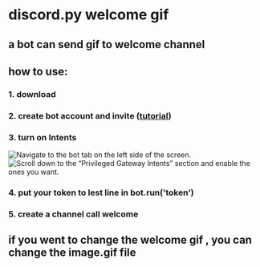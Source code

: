 # discord.py welcome gif
## a bot can send gif to welcome channel
## how to use:
### 1. download
### 2. create bot account and invite ([tutorial](https://discordpy.readthedocs.io/en/stable/discord.html))
### 3. turn on Intents 
![Navigate to the bot tab on the left side of the screen.](https://discordpy.readthedocs.io/en/stable/_images/discord_bot_tab.png) ![Scroll down to the “Privileged Gateway Intents” section and enable the ones you want.](https://discordpy.readthedocs.io/en/stable/_images/discord_privileged_intents.png)
### 4. put your token to lest line in bot.run('token')
### 5. create a channel call welcome
## if you went to change the welcome gif , you can change the image.gif file
